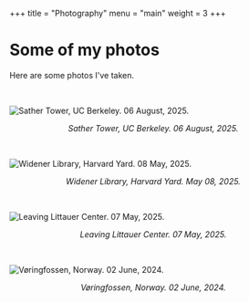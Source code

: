 +++
title = "Photography"
menu = "main"
weight = 3
+++

# Some of my photos 

Here are some photos I've taken.

<br>


![Sather Tower, UC Berkeley. 06 August, 2025.](/photos/BerkeleyCampanile-2025-08-25.JPG)

<div style="text-align: center;"> 
<p>
<em>Sather Tower, UC Berkeley. 06 August, 2025.</em></p>
</div>
<br>



![Widener Library, Harvard Yard. 08 May, 2025.](/photos/WidenerSide-2025-05-08.JPG)

<div style="text-align: center;">
<p>
<em>Widener Library, Harvard Yard. May 08, 2025.</em></p>
</div>
<br>









![Leaving Littauer Center. 07 May, 2025.](/photos/LeavingLittauer-2025-05-07.JPG)

<div style="text-align: center;">
<p>
<em>Leaving Littauer Center. 07 May, 2025.</em></p>
</div>
<br>




![Vøringfossen, Norway. 02 June, 2024.](/photos/Voringfossen-Jun2025.JPG)

<div style="text-align: center;">
<p>
<em>Vøringfossen, Norway. 02 June, 2024.</em></p>
</div>

<br>

